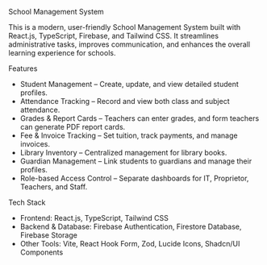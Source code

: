 School Management System

This is a modern, user-friendly School Management System built with React.js, TypeScript, Firebase, and Tailwind CSS. It streamlines administrative tasks, improves communication, and enhances the overall learning experience for schools. 

Features
   - Student Management – Create, update, and view detailed student profiles.
   - Attendance Tracking – Record and view both class and subject attendance.
   - Grades & Report Cards – Teachers can enter grades, and form teachers can generate PDF report cards.
   - Fee & Invoice Tracking – Set tuition, track payments, and manage invoices.
   - Library Inventory – Centralized management for library books.
   - Guardian Management – Link students to guardians and manage their profiles.
   - Role-based Access Control – Separate dashboards for IT, Proprietor, Teachers, and Staff.

Tech Stack
   - Frontend: React.js, TypeScript, Tailwind CSS
   - Backend & Database: Firebase Authentication, Firestore Database, Firebase Storage
   - Other Tools: Vite, React Hook Form, Zod, Lucide Icons, Shadcn/UI Components

